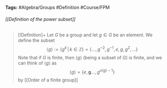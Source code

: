 **Tags:** #Algebra/Groups #Definition #Course/FPM 
###### [[Definition of the power subset]]
> [!Definition]+
> Let $G$ be a group and let $g\in G$ be an element. We define the subset
> $$\langle g \rangle := \{g^k \,|\,k\in\mathbb{Z}\} = \{\dots,g^{-2}, g^{-1},e,g,g^{2},\dots  \}$$
> Note that if $G$ is finite, then $\langle g \rangle$ (being a subset of $G$) is finite, and we can think of $\langle g \rangle$ as
> $$\langle g \rangle = \{e,\mathbf{g}\dots,g^{o(g)-1}\}$$
> by [[Order of a finite group]]